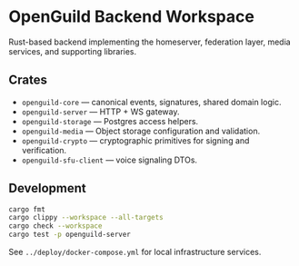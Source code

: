 # OpenGuild Backend Workspace

Rust-based backend implementing the homeserver, federation layer, media services, and supporting libraries.

## Crates

- `openguild-core` — canonical events, signatures, shared domain logic.
- `openguild-server` — HTTP + WS gateway.
- `openguild-storage` — Postgres access helpers.
- `openguild-media` — Object storage configuration and validation.
- `openguild-crypto` — cryptographic primitives for signing and verification.
- `openguild-sfu-client` — voice signaling DTOs.

## Development

```bash
cargo fmt
cargo clippy --workspace --all-targets
cargo check --workspace
cargo test -p openguild-server
```

See `../deploy/docker-compose.yml` for local infrastructure services.
